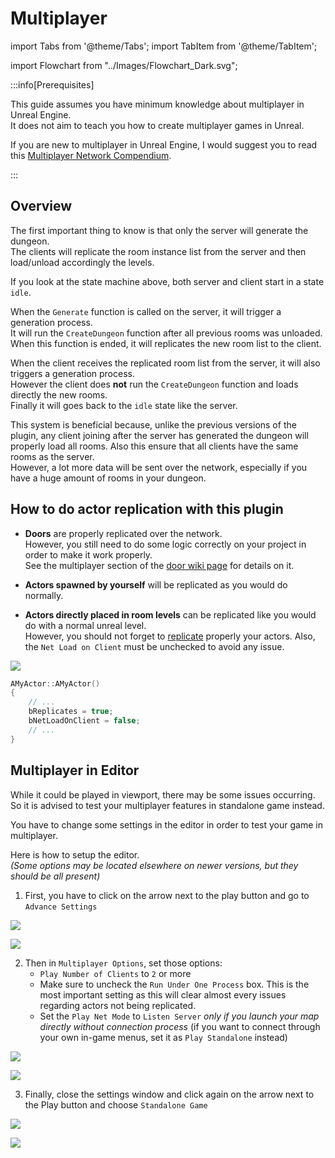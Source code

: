 # Multiplayer

<!-- BEGIN IMPORTS -->

import Tabs from '@theme/Tabs';
import TabItem from '@theme/TabItem';

import Flowchart from "../Images/Flowchart_Dark.svg";

<!-- END IMPORTS -->

:::info[Prerequisites]

This guide assumes you have minimum knowledge about multiplayer in Unreal Engine.\
It does not aim to teach you how to create multiplayer games in Unreal.

If you are new to multiplayer in Unreal Engine, I would suggest you to read this [Multiplayer Network Compendium](https://cedric-neukirchen.net/docs/category/multiplayer-network-compendium).

:::

## Overview

The first important thing to know is that only the server will generate the dungeon.\
The clients will replicate the room instance list from the server and then load/unload accordingly the levels.

<Flowchart/>

If you look at the state machine above, both server and client start in a state `idle`.

When the `Generate` function is called on the server, it will trigger a generation process.\
It will run the `CreateDungeon` function after all previous rooms was unloaded.\
When this function is ended, it will replicates the new room list to the client.

When the client receives the replicated room list from the server, it will also triggers a generation process.\
However the client does **not** run the `CreateDungeon` function and loads directly the new rooms.\
Finally it will goes back to the `idle` state like the server.

This system is beneficial because, unlike the previous versions of the plugin, any client joining after the server has generated the dungeon will properly load all rooms.
Also this ensure that all clients have the same rooms as the server.\
However, a lot more data will be sent over the network, especially if you have a huge amount of rooms in your dungeon.

## How to do actor replication with this plugin

- **Doors** are properly replicated over the network.\
However, you still need to do some logic correctly on your project in order to make it work properly.\
See the multiplayer section of the [door wiki page](../Getting-Started/Door.md) for details on it.

- **Actors spawned by yourself** will be replicated as you would do normally.

- **Actors directly placed in room levels** can be replicated like you would do with a normal unreal level.\
However, you should not forget to [replicate](https://cedric-neukirchen.net/docs/multiplayer-compendium/replication) properly your actors.
Also, the `Net Load on Client` must be unchecked to avoid any issue.

<!-- [BEGIN TABS] Blueprint | C++ --> <Tabs groupId="lang" queryString>
<!-- [BEGIN TAB ITEM] Blueprint --> <TabItem value="bp" label="Blueprint" default>

![](../Images/MinimalReplicationActorSettings.jpg)

<!-- [END TAB ITEM] Blueprint --> </TabItem>
<!-- [BEGIN TAB ITEM] C++ --> <TabItem value="cpp" label="C++">

```cpp
AMyActor::AMyActor()
{
    // ...
    bReplicates = true;
    bNetLoadOnClient = false;
    // ...
}
```

<!-- [END TAB ITEM] C++ --> </TabItem>
<!-- [END TABS] Blueprint | C++ --> </Tabs>

## Multiplayer in Editor

While it could be played in viewport, there may be some issues occurring. So it is advised to test your multiplayer features in standalone game instead.

You have to change some settings in the editor in order to test your game in multiplayer.

Here is how to setup the editor.\
*(Some options may be located elsewhere on newer versions, but they should be all present)*

1. First, you have to click on the arrow next to the play button and go to `Advance Settings`

<!-- [BEGIN TABS] UE4 | UE5 --> <Tabs groupId="ue-version" queryString>
<!-- [BEGIN TAB ITEM] UE4 --> <TabItem value="ue4" label="UE4">

![](../Images/Multiplayer_AdvanceSettings_UE4.jpg)

<!-- [END TAB ITEM] UE4 --> </TabItem>
<!-- [BEGIN TAB ITEM] UE5 --> <TabItem value="ue5" label="UE5" default>

![](../Images/Multiplayer_AdvanceSettings_UE5.jpg)

<!-- [END TAB ITEM] UE5 --> </TabItem>
<!-- [END TABS] UE4 | UE5 --> </Tabs>

2. Then in `Multiplayer Options`, set those options:
    - `Play Number of Clients` to `2` or more
    - Make sure to uncheck the `Run Under One Process` box. This is the most important setting as this will clear almost every issues regarding actors not being replicated.
    - Set the `Play Net Mode` to `Listen Server` *only if you launch your map directly without connection process* (if you want to connect through your own in-game menus, set it as `Play Standalone` instead)

<!-- [BEGIN TABS] UE4 | UE5 --> <Tabs groupId="ue-version">
<!-- [BEGIN TAB ITEM] UE4 --> <TabItem value="ue4" label="UE4">

![](../Images/Multiplayer_MultiOptions_UE4.jpg)

<!-- [END TAB ITEM] UE4 --> </TabItem>
<!-- [BEGIN TAB ITEM] UE5 --> <TabItem value="ue5" label="UE5">

![](../Images/Multiplayer_MultiOptions_UE5.jpg)

<!-- [END TAB ITEM] UE5 --> </TabItem>
<!-- [END TABS] UE4 | UE5 --> </Tabs>

3. Finally, close the settings window and click again on the arrow next to the Play button and choose `Standalone Game`

<!-- [BEGIN TABS] UE4 | UE5 --> <Tabs groupId="ue-version">
<!-- [BEGIN TAB ITEM] UE4 --> <TabItem value="ue4" label="UE4">

![](../Images/Multiplayer_Standalone_UE4.jpg)

<!-- [END TAB ITEM] UE4 --> </TabItem>
<!-- [BEGIN TAB ITEM] UE5 --> <TabItem value="ue5" label="UE5">

![](../Images/Multiplayer_Standalone_UE5.jpg)

<!-- [END TAB ITEM] UE5 --> </TabItem>
<!-- [END TABS] UE4 | UE5 --> </Tabs>
